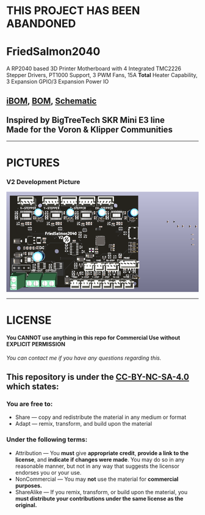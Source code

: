 # THIS PROJECT HAS BEEN ABANDONED


# FriedSalmon2040
 A RP2040 based 3D Printer Motherboard with 4 Integrated TMC2226 Stepper Drivers, PT1000 Support, 3 PWM Fans, 15A **Total** Heater Capability, 3 Expansion GPIO/3 Expansion Power IO

## [iBOM](https://htmlpreview.github.io/?https://github.com/Fisheiyy/FriedSalmon2040/blob/main/ibom.html), [BOM](https://docs.google.com/spreadsheets/d/18_6saM__RWSnnuOeO-IjOmcjcUNBl_MXiw4yVhhykyQ/edit#gid=1487594272), [Schematic](https://github.com/Fisheiyy/FriedSalmon2040/blob/main/rp2040-board.pdf) <br><br> Inspired by BigTreeTech SKR Mini E3 line <br> Made for the Voron & Klipper Communities
<hr>

# PICTURES
 ### V2 Development Picture
 ![FriedSalmon2040 V2 Indev Picture](Pics/v2-indev-pic-1.png)
<hr>

# LICENSE
 #### **You CANNOT use anything in this repo for Commercial Use without EXPLICIT PERMISSION**
*You can contact me if you have any questions regarding this.*
 ## This repository is under the [CC-BY-NC-SA-4.0](https://creativecommons.org/licenses/by-nc-sa/4.0) which states:
 ### You are free to:
   - Share — copy and redistribute the material in any medium or format
   - Adapt — remix, transform, and build upon the material
 ### Under the following terms:
  - Attribution — You **must** give **appropriate credit**, **provide a link to the license**, and **indicate if changes were made**. You may do so in any reasonable manner, but not in any way that suggests the licensor endorses you or your use.
  - NonCommercial — You may **not** use the material for **commercial purposes.**
  - ShareAlike — If you remix, transform, or build upon the material, you **must distribute your contributions under the same license as the original.**
